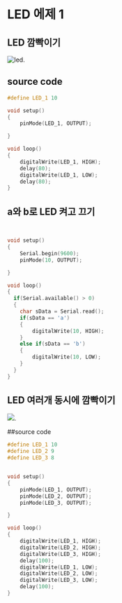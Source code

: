 # LED 에제 1
## LED 깜빡이기
![led](./images/led_01.png).

## source code

```c
#define LED_1 10

void setup()
{
	pinMode(LED_1, OUTPUT);

}

void loop()
{
	digitalWrite(LED_1, HIGH);
	delay(80);
  	digitalWrite(LED_1, LOW);
	delay(80);
}
```

## a와 b로 LED 켜고 끄기
```c


void setup()
{
	Serial.begin(9600);
	pinMode(10, OUTPUT);

}

void loop()
{
  if(Serial.available() > 0)
  {
  	char sData = Serial.read();
    if(sData == 'a')
    {
    	digitalWrite(10, HIGH);
    }
  	else if(sData == 'b')
    {
    	digitalWrite(10, LOW);
    }
  }
}
```


## LED 여러개 동시에 깜빡이기

![](./images/led_02).


##source code
```c
#define LED_1 10
#define LED_2 9
#define LED_3 8


void setup()
{
	pinMode(LED_1, OUTPUT);
	pinMode(LED_2, OUTPUT);
	pinMode(LED_3, OUTPUT);

}

void loop()
{
	digitalWrite(LED_1, HIGH);
	digitalWrite(LED_2, HIGH);
	digitalWrite(LED_3, HIGH);
	delay(100);
  	digitalWrite(LED_1, LOW);
	digitalWrite(LED_2, LOW);
	digitalWrite(LED_3, LOW);
	delay(100);
}

```
